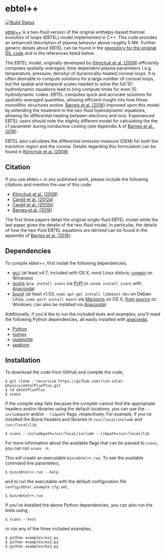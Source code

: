 # ebtel++
[![Build Status](https://travis-ci.org/rice-solar-physics/ebtelPlusPlus.svg?branch=master)](https://travis-ci.org/rice-solar-physics/ebtelPlusPlus)

[ebtel++](https://github.com/rice-solar-physics/ebtelPlusPlus) is a two-fluid version of the original enthalpy-based thermal evolution of loops (EBTEL) model implemented in C++. This code provides an enhanced description of plasma behavior above roughly 5 MK. Further generic details about EBTEL can be found in the [repository for the original IDL code](https://github.com/rice-solar-physics/EBTEL) and in the references listed below.

The EBTEL model, originally developed by [Klimchuk et al. (2008)][klimchuk_2008] efficiently computes spatially-averaged, time-dependent plasma parameters ( e.g. temperature,  pressure, density) of dynamically-heated coronal loops. It is often desirable to compute solutions for a large number of coronal loops, but the spatial and temporal scales needed to solve the full 1D-hydrodynamic equations lead to long compute times for even 1D hydrodynamic codes. EBTEL computes quick and accurate solutions for spatially-averaged quantities, allowing efficient insight into how these monolithic structures evolve. [Barnes et al. (2016)][barnes_2016] improved upon this model by extending the treatment to the two-fluid hydrodynamic equations, allowing for differential heating between electrons and ions. Experienced EBTEL users should note the slightly different model for calculating the the c1 parameter during conductive cooling (see Appendix A of [Barnes et al., 2016][barnes_2016]).

EBTEL also calculates the differential emission measure (DEM) for both the transition region and the corona. Details regarding this formulation can be found in [Klimchuk et al. (2008)][klimchuk_2008]

## Citation
If you use ebtel++ in any published work, please include the following citations and mention the use of this code.

* [Klimchuk et al. (2008)][klimchuk_2008]
* [Cargill et al. (2012a)][cargill_2012a]
* [Cargill et al. (2012b)](cargill_2012b)
* [Barnes et al. (2016)][barnes_2016]

The first three papers detail the original single-fluid EBTEL model while the last paper gives the details of the two-fluid model. In particular, the details of how the two-fluid EBTEL equations are derived can be found in the appendix of [Barnes et al. (2016)][barnes_2016].

## Dependencies
To compile ebtel++, first install the following dependencies,

* [gcc](https://gcc.gnu.org/) (at least v4.7; included with OS X, most Linux distros; [cygwin](https://www.cygwin.com/) on Windows)
* [scons](http://scons.org/) (`pip install scons` via [PyPI](https://pypi.python.org/pypi) or `conda install scons` with [Anaconda](https://www.continuum.io/downloads))
* [boost](http://www.boost.org/) (at least v1.53; `sudo apt-get install libboost-dev` on Debian Linux, `sudo port install boost` via [Macports](https://www.macports.org/) on OS X, [from source](https://github.com/rice-solar-physics/IonPopSolver#installing-boost-from-source) on Windows; can also be installed via [Anaconda](https://www.continuum.io/downloads))

Additionally, if you'd like to run the included tests and examples, you'll need the following Python dependencies, all easily installed with [anaconda](https://www.continuum.io/downloads),

* [Python](https://www.python.org/)
* [numpy](http://www.numpy.org/)
* [matplotlib](http://matplotlib.org/)
* [seaborn](https://stanford.edu/~mwaskom/software/seaborn/index.html)

## Installation
To download the code from GitHub and compile the code,
```Shell
$ git clone --recursive https://github.com/rice-solar-physics/ebtelPlusPlus.git
$ cd ebtelPlusPlus
$ scons
```
If the compile step fails because the compiler cannot find the appropriate headers and/or libraries using the default locations, you can use the `--includepath` and/or `--libpath` flags, respectively. For example, if you've installed the Boost headers and libraries in `/usr/local/include` and `/usr/local/lib`,
```
$ scons --includepath=/usr/local/include --libpath=/usr/local/lib
```
For more information about the available flags that can be passed to `scons`, you can run `scons -h`.

This will create an executable `bin/ebtel++.run`. To see the available command line parameters,
```Shell
$ bin/ebtel++.run --help
```
and to run the executable with the default configuration file `config/ebtel.example.cfg.xml`,
```Shell
$ bin/ebtel++.run
```

If you've installed the above Python dependencies, you can also run the tests using,
```Shell
$ scons --test
```
or run any of the three included examples,
```Shell
$ python examples/ex1.py
$ python examples/ex2.py
$ python examples/ex3.py
```

[klimchuk_2008]: http://adsabs.harvard.edu/abs/2008ApJ...682.1351K "Klimchuk et al. (2008)"
[cargill_2012a]: http://adsabs.harvard.edu/abs/2012ApJ...752..161C "Cargill et al. (2012a)"
[cargill_2012b]: http://adsabs.harvard.edu/abs/2012ApJ...758....5C "Cargill et al. (2012b)"
[barnes_2016]: http://adsabs.harvard.edu/abs/2016ApJ...829...31B "Barnes et al. (2016)"
[press_num_recipes]: http://dl.acm.org/citation.cfm?id=148286 "Press et al. (1992)"
